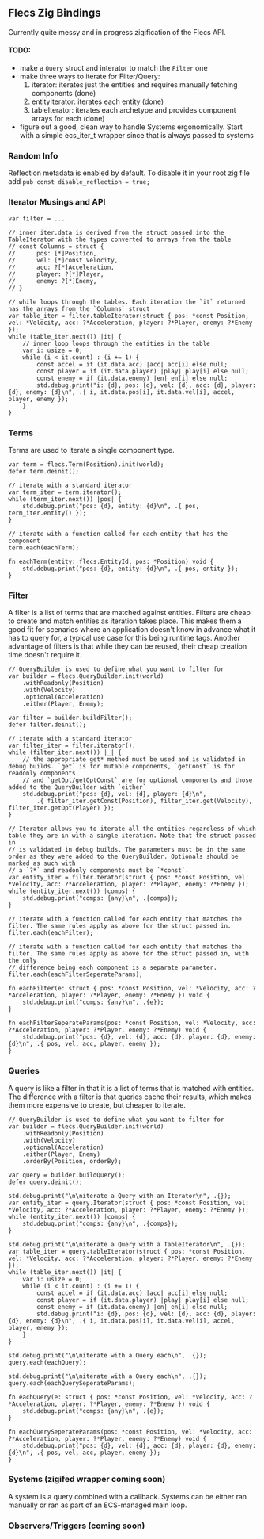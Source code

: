 ## Flecs Zig Bindings

Currently quite messy and in progress zigification of the Flecs API.

#### TODO:
- make a `Query` struct and interator to match the `Filter` one
- make three ways to iterate for Filter/Query:
    1. iterator: iterates just the entities and requires manually fetching components (done)
    2. entityIterator: iterates each entity (done)
    3. tableIterator: iterates each archetype and provides component arrays for each (done)
- figure out a good, clean way to handle Systems ergonomically. Start with a simple ecs_iter_t wrapper since that is always passed to systems


### Random Info
Reflection metadata is enabled by default. To disable it in your root zig file add `pub const disable_reflection = true;`


### Iterator Musings and API
```zig
var filter = ...

// inner iter.data is derived from the struct passed into the TableIterator with the types converted to arrays from the table
// const Columns = struct {
//      pos: [*]Position,
//      vel: [*]const Velocity,
//      acc: ?[*]Acceleration,
//      player: ?[*]Player,
//      enemy: ?[*]Enemy,
// }

// while loops through the tables. Each iteration the `it` returned has the arrays from the `Columns` struct
var table_iter = filter.tableIterator(struct { pos: *const Position, vel: *Velocity, acc: ?*Acceleration, player: ?*Player, enemy: ?*Enemy });
while (table_iter.next()) |it| {
    // inner loop loops through the entities in the table
    var i: usize = 0;
    while (i < it.count) : (i += 1) {
        const accel = if (it.data.acc) |acc| acc[i] else null;
        const player = if (it.data.player) |play| play[i] else null;
        const enemy = if (it.data.enemy) |en| en[i] else null;
        std.debug.print("i: {d}, pos: {d}, vel: {d}, acc: {d}, player: {d}, enemy: {d}\n", .{ i, it.data.pos[i], it.data.vel[i], accel, player, enemy });
    }
}
```



### Terms
Terms are used to iterate a single component type.

```zig
var term = flecs.Term(Position).init(world);
defer term.deinit();

// iterate with a standard iterator
var term_iter = term.iterator();
while (term_iter.next()) |pos| {
    std.debug.print("pos: {d}, entity: {d}\n", .{ pos, term_iter.entity() });
}

// iterate with a function called for each entity that has the component
term.each(eachTerm);

fn eachTerm(entity: flecs.EntityId, pos: *Position) void {
    std.debug.print("pos: {d}, entity: {d}\n", .{ pos, entity });
}
```


### Filter
A filter is a list of terms that are matched against entities. Filters are cheap to create and match entities as iteration takes place. This makes them a good fit for scenarios where an application doesn't know in advance what it has to query for, a typical use case for this being runtime tags. Another advantage of filters is that while they can be reused, their cheap creation time doesn't require it.

```zig
// QueryBuilder is used to define what you want to filter for
var builder = flecs.QueryBuilder.init(world)
    .withReadonly(Position)
    .with(Velocity)
    .optional(Acceleration)
    .either(Player, Enemy);

var filter = builder.buildFilter();
defer filter.deinit();

// iterate with a standard iterator
var filter_iter = filter.iterator();
while (filter_iter.next()) |_| {
    // the appropriate get* method must be used and is validated in debug builds. `get` is for mutable components, `getConst` is for readonly components
    // and `getOpt/getOptConst` are for optional components and those added to the QueryBuilder with `either`
    std.debug.print("pos: {d}, vel: {d}, player: {d}\n",
        .{ filter_iter.getConst(Position), filter_iter.get(Velocity), filter_iter.getOpt(Player) });
}

// Iterator allows you to iterate all the entities regardless of which table they are in with a single iteration. Note that the struct passed in
// is validated in debug builds. The parameters must be in the same order as they were added to the QueryBuilder. Optionals should be marked as such with
// a `?*` and readonly components must be `*const`.
var entity_iter = filter.terator(struct { pos: *const Position, vel: *Velocity, acc: ?*Acceleration, player: ?*Player, enemy: ?*Enemy });
while (entity_iter.next()) |comps| {
    std.debug.print("comps: {any}\n", .{comps});
}

// iterate with a function called for each entity that matches the filter. The same rules apply as above for the struct passed in.
filter.each(eachFilter);

// iterate with a function called for each entity that matches the filter. The same rules apply as above for the struct passed in, with the only
// difference being each component is a separate parameter.
filter.each(eachFilterSeperateParams);

fn eachFilter(e: struct { pos: *const Position, vel: *Velocity, acc: ?*Acceleration, player: ?*Player, enemy: ?*Enemy }) void {
    std.debug.print("comps: {any}\n", .{e});
}

fn eachFilterSeperateParams(pos: *const Position, vel: *Velocity, acc: ?*Acceleration, player: ?*Player, enemy: ?*Enemy) void {
    std.debug.print("pos: {d}, vel: {d}, acc: {d}, player: {d}, enemy: {d}\n", .{ pos, vel, acc, player, enemy });
}
```


### Queries
A query is like a filter in that it is a list of terms that is matched with entities. The difference with a filter is that queries cache their results, which makes them more expensive to create, but cheaper to iterate.

```zig
// QueryBuilder is used to define what you want to filter for
var builder = flecs.QueryBuilder.init(world)
    .withReadonly(Position)
    .with(Velocity)
    .optional(Acceleration)
    .either(Player, Enemy)
    .orderBy(Position, orderBy);

var query = builder.buildQuery();
defer query.deinit();

std.debug.print("\n\niterate a Query with an Iterator\n", .{});
var entity_iter = query.Iterator(struct { pos: *const Position, vel: *Velocity, acc: ?*Acceleration, player: ?*Player, enemy: ?*Enemy });
while (entity_iter.next()) |comps| {
    std.debug.print("comps: {any}\n", .{comps});
}

std.debug.print("\n\niterate a Query with a TableIterator\n", .{});
var table_iter = query.tableIterator(struct { pos: *const Position, vel: *Velocity, acc: ?*Acceleration, player: ?*Player, enemy: ?*Enemy });
while (table_iter.next()) |it| {
    var i: usize = 0;
    while (i < it.count) : (i += 1) {
        const accel = if (it.data.acc) |acc| acc[i] else null;
        const player = if (it.data.player) |play| play[i] else null;
        const enemy = if (it.data.enemy) |en| en[i] else null;
        std.debug.print("i: {d}, pos: {d}, vel: {d}, acc: {d}, player: {d}, enemy: {d}\n", .{ i, it.data.pos[i], it.data.vel[i], accel, player, enemy });
    }
}

std.debug.print("\n\niterate with a Query each\n", .{});
query.each(eachQuery);

std.debug.print("\n\niterate with a Query each\n", .{});
query.each(eachQuerySeperateParams);

fn eachQuery(e: struct { pos: *const Position, vel: *Velocity, acc: ?*Acceleration, player: ?*Player, enemy: ?*Enemy }) void {
    std.debug.print("comps: {any}\n", .{e});
}

fn eachQuerySeperateParams(pos: *const Position, vel: *Velocity, acc: ?*Acceleration, player: ?*Player, enemy: ?*Enemy) void {
    std.debug.print("pos: {d}, vel: {d}, acc: {d}, player: {d}, enemy: {d}\n", .{ pos, vel, acc, player, enemy });
}
```


### Systems (zigifed wrapper coming soon)
A system is a query combined with a callback. Systems can be either ran manually or ran as part of an ECS-managed main loop.


### Observers/Triggers (coming soon)